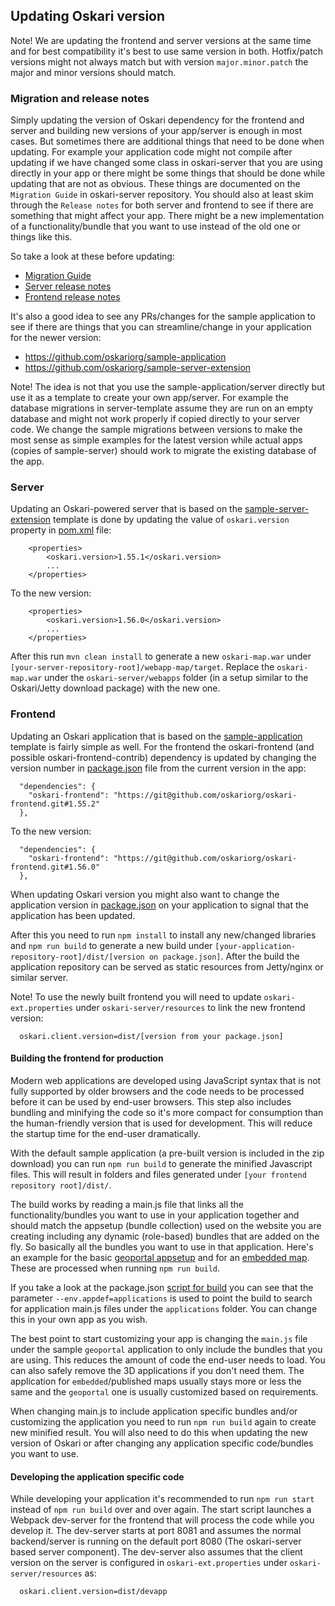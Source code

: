 ## Updating Oskari version

Note! We are updating the frontend and server versions at the same time and for best compatibility it's best to use same version in both. Hotfix/patch versions might not always match but with version `major.minor.patch` the major and minor versions should match.

### Migration and release notes

Simply updating the version of Oskari dependency for the frontend and server and building new versions of your app/server is enough in most cases. But sometimes there are additional things that need to be done when updating. For example your application code might not compile after updating if we have changed some class in oskari-server that you are using directly in your app or there might be some things that should be done while updating that are not as obvious. These things are documented on the `Migration Guide` in oskari-server repository. You should also at least skim through the `Release notes` for both server and frontend to see if there are something that might affect your app. There might be a new implementation of a functionality/bundle that you want to use instead of the old one or things like this.

So take a look at these before updating:

- [Migration Guide](https://github.com/oskariorg/oskari-server/blob/master/MigrationGuide.md)
- [Server release notes](https://github.com/oskariorg/oskari-server/blob/master/ReleaseNotes.md)
- [Frontend release notes](https://github.com/oskariorg/oskari-frontend/blob/master/ReleaseNotes.md)

It's also a good idea to see any PRs/changes for the sample application to see if there are things that you can streamline/change in your application for the newer version:

- https://github.com/oskariorg/sample-application
- https://github.com/oskariorg/sample-server-extension

Note! The idea is not that you use the sample-application/server directly but use it as a template to create your own app/server. For example the database migrations in server-template assume they are run on an empty database and might not work properly if copied directly to your server code. We change the sample migrations between versions to make the most sense as simple examples for the latest version while actual apps (copies of sample-server) should work to migrate the existing database of the app.

### Server

Updating an Oskari-powered server that is based on the [sample-server-extension](https://github.com/oskariorg/sample-server-extension) template is done by updating the value of `oskari.version` property in [pom.xml](https://github.com/oskariorg/sample-server-extension/blob/1.2.1/pom.xml#L13) file:

```
    <properties>
        <oskari.version>1.55.1</oskari.version>
        ...
    </properties>
```

To the new version:

```
    <properties>
        <oskari.version>1.56.0</oskari.version>
        ...
    </properties>
```
After this run `mvn clean install` to generate a new `oskari-map.war` under `[your-server-repository-root]/webapp-map/target`. Replace the `oskari-map.war` under the `oskari-server/webapps` folder (in a setup similar to the Oskari/Jetty download package) with the new one.

### Frontend

Updating an Oskari application that is based on the [sample-application](https://github.com/oskariorg/sample-application) template is fairly simple as well. For the frontend the oskari-frontend (and possible oskari-frontend-contrib) dependency is updated by changing the version number in [package.json](https://github.com/oskariorg/sample-application/blob/1.2.1/package.json#L9) file from the current version in the app:
```
  "dependencies": {
    "oskari-frontend": "https://git@github.com/oskariorg/oskari-frontend.git#1.55.2"
  },
```

To the new version:

```
  "dependencies": {
    "oskari-frontend": "https://git@github.com/oskariorg/oskari-frontend.git#1.56.0"
  },

```

When updating Oskari version you might also want to change the application version in [package.json](https://github.com/oskariorg/sample-application/blob/1.2.1/package.json#L3) on your application to signal that the application has been updated.

After this you need to run `npm install` to install any new/changed libraries and `npm run build` to generate a new build under `[your-application-repository-root]/dist/[version on package.json]`. After the build the application repository can be served as static resources from Jetty/nginx or similar server.

Note! To use the newly built frontend you will need to update `oskari-ext.properties` under `oskari-server/resources` to link the new frontend version:

      oskari.client.version=dist/[version from your package.json]


#### Building the frontend for production

Modern web applications are developed using JavaScript syntax that is not fully supported by older browsers and the code needs to be processed before it can be used by end-user browsers. This step also includes bundling and minifying the code so it's more compact for consumption than the human-friendly version that is used for development. This will reduce the startup time for the end-user dramatically.

With the default sample application (a pre-built version is included in the zip download) you can run `npm run build` to generate the minified Javascript files. This will result in folders and files generated under `[your frontend repository root]/dist/`.

The build works by reading a main.js file that links all the functionality/bundles you want to use in your application together and should match the appsetup (bundle collection) used on the website you are creating including any dynamic (role-based) bundles that are added on the fly. So basically all the bundles you want to use in that application. Here's an example for the basic [geoportal appsetup](https://github.com/oskariorg/sample-application/blob/1.3.0/applications/geoportal/main.js) and for an [embedded map](https://github.com/oskariorg/sample-application/blob/1.3.0/applications/embedded/main.js). These are processed when running `npm run build`.

If you take a look at the package.json [script for build](https://github.com/oskariorg/sample-application/blob/1.3.0/package.json#L19) you can see that the parameter `--env.appdef=applications` is used to point the build to search for application main.js files under the `applications` folder. You can change this in your own app as you wish.

The best point to start customizing your app is changing the `main.js` file under the sample `geoportal` application to only include the bundles that you are using. This reduces the amount of code the end-user needs to load. You can also safely remove the 3D applications if you don't need them. The application for `embedded`/published maps usually stays more or less the same and the `geoportal` one is usually customized based on requirements.

When changing main.js to include application specific bundles and/or customizing the application you need to run `npm run build` again to create new minified result. You will also need to do this when updating the new version of Oskari or after changing any application specific code/bundles you want to use.

#### Developing the application specific code

While developing your application it's recommended to run `npm run start` instead of `npm run build` over and over again. The start script launches a Webpack dev-server for the frontend that will process the code while you develop it. The dev-server starts at port 8081 and assumes the normal backend/server is running on the default port 8080 (The oskari-server based server component). The dev-server also assumes that the client version on the server is configured in `oskari-ext.properties` under `oskari-server/resources` as:

      oskari.client.version=dist/devapp

